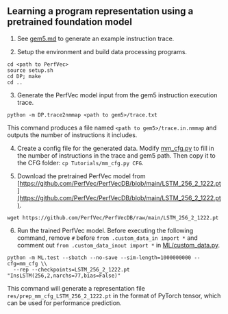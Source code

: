 ## Learning a program representation using a pretrained foundation model

1. See [gem5.md](gem5.md) to generate an example instruction trace.

2. Setup the environment and build data processing programs.

```
cd <path to PerfVec>
source setup.sh
cd DP; make
cd ..
```

3. Generate the PerfVec model input from the gem5 instruction execution trace.

```
python -m DP.trace2nmmap <path to gem5>/trace.txt
```

This command produces a file named `<path to gem5>/trace.in.nmmap` and outputs
the number of instructions it includes.

4. Create a config file for the generated data.
Modify [mm_cfg.py](mm_cfg.py) to fill in the number of instructions in the
trace and gem5 path.
Then copy it to the CFG folder: `cp Tutorials/mm_cfg.py CFG`.

5. Download the pretrained PerfVec model from
[https://github.com/PerfVec/PerfVecDB/blob/main/LSTM_256_2_1222.pt](https://github.com/PerfVec/PerfVecDB/blob/main/LSTM_256_2_1222.pt).

```
wget https://github.com/PerfVec/PerfVecDB/raw/main/LSTM_256_2_1222.pt
```

6. Run the trained PerfVec model.
Before executing the following command, remove `#` before `from .custom_data_in
import *` and comment out `from .custom_data_inout import *` in
[ML/custom_data.py](../ML/custom_data.py).

```
python -m ML.test --sbatch --no-save --sim-length=1000000000 --cfg=mm_cfg \\
  --rep --checkpoints=LSTM_256_2_1222.pt "InsLSTM(256,2,narchs=77,bias=False)"
```

This command will generate a representation file
`res/prep_mm_cfg_LSTM_256_2_1222.pt` in the format of PyTorch tensor, which can
be used for performance prediction.
